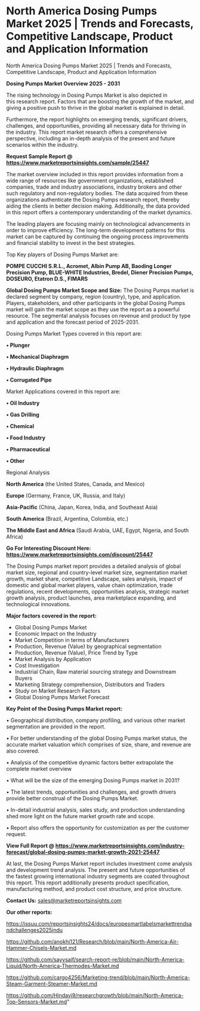 # North America Dosing Pumps Market 2025 | Trends and Forecasts, Competitive Landscape, Product and Application Information
North America Dosing Pumps Market 2025 | Trends and Forecasts, Competitive Landscape, Product and Application Information

<Strong> Dosing Pumps Market Overview 2025 - 2031</strong>

The rising technology in Dosing Pumps Market is also depicted in this research report. Factors that are boosting the growth of the market, and giving a positive push to thrive in the global market is explained in detail.

Furthermore, the report highlights on emerging trends, significant drivers, challenges, and opportunities, providing all necessary data for thriving in the industry. This report market research offers a comprehensive perspective, including an in-depth analysis of the present and future scenarios within the industry.

<strong>Request Sample Report @ <a href=https://www.marketreportsinsights.com/sample/25447>https://www.marketreportsinsights.com/sample/25447</a></strong>

The market overview included in this report provides information from a wide range of resources like government organizations, established companies, trade and industry associations, industry brokers and other such regulatory and non-regulatory bodies. The data acquired from these organizations authenticate the Dosing Pumps research report, thereby aiding the clients in better decision making. Additionally, the data provided in this report offers a contemporary understanding of the market dynamics.

The leading players are focusing mainly on technological advancements in order to improve efficiency. The long-term development patterns for this market can be captured by continuing the ongoing process improvements and financial stability to invest in the best strategies.

Top Key players of Dosing Pumps Market are:

<strong>POMPE CUCCHI S.R.L., Acromet, Albin Pump AB, Baoding Longer Precision Pump, BLUE-WHITE Industries, Bredel, Diener Precision Pumps, DOSEURO, Etatron D.S., FIMARS</strong>

<strong><b>Global Dosing Pumps Market Scope and Size:</b></strong>
The Dosing Pumps market is declared segment by company, region (country), type, and application. Players, stakeholders, and other participants in the global Dosing Pumps market will gain the market scope as they use the report as a powerful resource. The segmental analysis focuses on revenue and product by type and application and the forecast period of 2025-2031.

Dosing Pumps Market Types covered in this report are:

<strong>• Plunger

• Mechanical Diaphragm

• Hydraulic Diaphragm

• Corrugated Pipe</strong>

Market Applications covered in this report are:

<strong>• Oil Industry

• Gas Drilling

• Chemical

• Food Industry

• Pharmaceutical

• Other</strong> 

Regional Analysis

<strong>North America</strong> (the United States, Canada, and Mexico)

<strong>Europe</strong> (Germany, France, UK, Russia, and Italy)

<strong>Asia-Pacific</strong> (China, Japan, Korea, India, and Southeast Asia)

<strong>South America</strong> (Brazil, Argentina, Colombia, etc.)

<strong>The Middle East and Africa</strong> (Saudi Arabia, UAE, Egypt, Nigeria, and South Africa)

<strong>Go For Interesting Discount Here: <a href=https://www.marketreportsinsights.com/discount/25447>https://www.marketreportsinsights.com/discount/25447</a></strong>

The Dosing Pumps market report provides a detailed analysis of global market size, regional and country-level market size, segmentation market growth, market share, competitive Landscape, sales analysis, impact of domestic and global market players, value chain optimization, trade regulations, recent developments, opportunities analysis, strategic market growth analysis, product launches, area marketplace expanding, and technological innovations.

<strong><b>Major factors covered in the report:</b></strong>
<ul>
  <li>Global Dosing Pumps Market </li>
  <li>Economic Impact on the Industry</li>
  <li>Market Competition in terms of Manufacturers</li>
  <li>Production, Revenue (Value) by geographical segmentation</li>
  <li>Production, Revenue (Value), Price Trend by Type</li>
  <li>Market Analysis by Application</li>
  <li>Cost Investigation</li>
  <li>Industrial Chain, Raw material sourcing strategy and Downstream Buyers</li>
  <li>Marketing Strategy comprehension, Distributors and Traders</li>
  <li>Study on Market Research Factors</li>
  <li>Global Dosing Pumps Market Forecast</li>
</ul>

<strong><b>Key Point of the Dosing Pumps Market report:</b></strong>

• Geographical distribution, company profiling, and various other market segmentation are provided in the report.

• For better understanding of the global Dosing Pumps market status, the accurate market valuation which comprises of size, share, and revenue are also covered.

• Analysis of the competitive dynamic factors better extrapolate the complete market overview

• What will be the size of the emerging Dosing Pumps market in 2031?

• The latest trends, opportunities and challenges, and growth drivers provide better construal of the Dosing Pumps Market.

• In-detail industrial analysis, sales study, and production understanding shed more light on the future market growth rate and scope.

• Report also offers the opportunity for customization as per the customer request.

<strong><b>View Full Report @ <a href=https://www.marketreportsinsights.com/industry-forecast/global-dosing-pumps-market-growth-2021-25447>https://www.marketreportsinsights.com/industry-forecast/global-dosing-pumps-market-growth-2021-25447</a></b></strong>


At last, the Dosing Pumps Market report includes investment come analysis and development trend analysis. The present and future opportunities of the fastest growing international industry segments are coated throughout this report. This report additionally presents product specification, manufacturing method, and product cost structure, and price structure.

<strong>Contact Us:</strong>
sales@marketreportsinsights.com

<strong>Our other reports:</strong>

<a href=https://issuu.com/reportsinsights24/docs/europesmartlabelsmarkettrendsandchallenges2025indu>https://issuu.com/reportsinsights24/docs/europesmartlabelsmarkettrendsandchallenges2025indu</a>

<a href=https://github.com/anokhi121/Research/blob/main/North-America-Air-Hammer-Chisels-Market.md>https://github.com/anokhi121/Research/blob/main/North-America-Air-Hammer-Chisels-Market.md</a>

<a href=https://github.com/sayysaif/search-report-re/blob/main/North-America-Liquid/North-America-Thermodes-Market.md>https://github.com/sayysaif/search-report-re/blob/main/North-America-Liquid/North-America-Thermodes-Market.md</a>

<a href=https://github.com/cargo4256/Marketing-trend/blob/main/North-America-Steam-Garment-Steamer-Market.md>https://github.com/cargo4256/Marketing-trend/blob/main/North-America-Steam-Garment-Steamer-Market.md</a>

<a href=https://github.com/Hindavi9/researchgrowth/blob/main/North-America-Top-Sensors-Market.md>https://github.com/Hindavi9/researchgrowth/blob/main/North-America-Top-Sensors-Market.md</a>"
